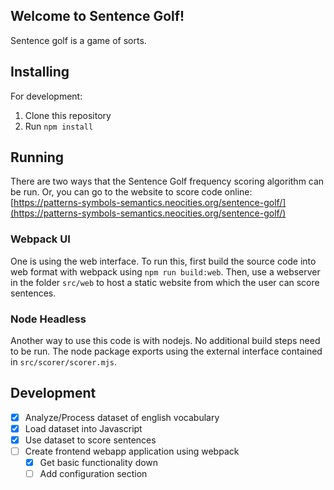 ## Welcome to Sentence Golf!
Sentence golf is a game of sorts.

## Installing
For development:
1. Clone this repository
2. Run `npm install`

## Running
There are two ways that the Sentence Golf frequency scoring algorithm can be run. Or, you can go to the website to score code online: [https://patterns-symbols-semantics.neocities.org/sentence-golf/](https://patterns-symbols-semantics.neocities.org/sentence-golf/) 

### Webpack UI
One is using the web interface. To run this, first build the source code into web format with webpack using `npm run build:web`. Then, use a webserver in the folder `src/web` to host a static website from which the user can score sentences.

### Node Headless
Another way to use this code is with nodejs. No additional build steps need to be run. The node package exports using the external interface contained in `src/scorer/scorer.mjs`.

## Development
- [x] Analyze/Process dataset of english vocabulary
- [x] Load dataset into Javascript
- [x] Use dataset to score sentences
- [ ] Create frontend webapp application using webpack 
  - [x] Get basic functionality down
  - [ ] Add configuration section